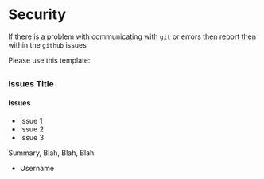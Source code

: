 # Security

If there is a problem with communicating with `git` or errors then report then within the `github` issues

Please use this template:

##

### Issues Title

#### Issues
 - Issue 1
 - Issue 2
 - Issue 3

Summary, Blah, Blah, Blah

 * Username
